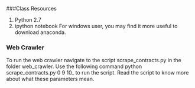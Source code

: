 ###Class Resources
1. Python 2.7
2. ipython notebook
For windows user, you may find it more useful to download anaconda.

### Web Crawler
To run the web crawler navigate to the script scrape\_contracts.py in the folder web\_crawler. Use the following command python scrape\_contracts.py 0 9 10_ to run the script. Read the script to know more about what these parameters mean.